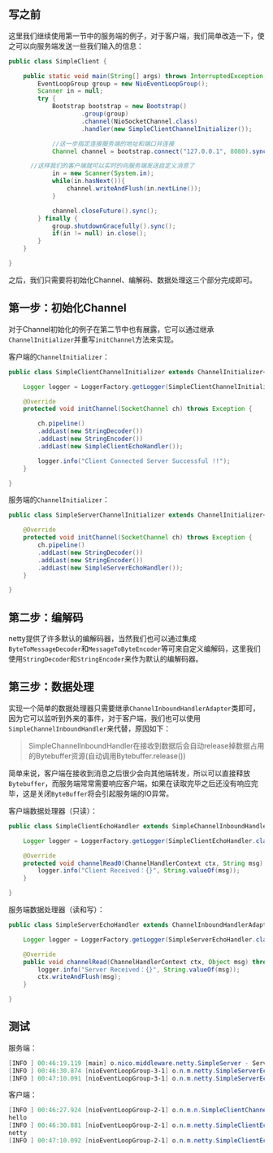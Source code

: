 ## 写之前
这里我们继续使用第一节中的服务端的例子，对于客户端，我们简单改造一下，使之可以向服务端发送一些我们输入的信息：
```java
public class SimpleClient {

	public static void main(String[] args) throws InterruptedException, IOException {
		EventLoopGroup group = new NioEventLoopGroup();
		Scanner in = null;
		try {
			Bootstrap bootstrap = new Bootstrap()
					.group(group)
					.channel(NioSocketChannel.class)
					.handler(new SimpleClientChannelInitializer());

			//这一步指定连接服务端的地址和端口并连接
			Channel channel = bootstrap.connect("127.0.0.1", 8080).sync().channel();

      //这样我们的客户端就可以实时的向服务端发送自定义消息了
			in = new Scanner(System.in);
			while(in.hasNext()){
				channel.writeAndFlush(in.nextLine());
			}

			channel.closeFuture().sync();
		} finally {
			group.shutdownGracefully().sync();
			if(in != null) in.close();
		}
	}

}
```
之后，我们只需要将初始化Channel、编解码、数据处理这三个部分完成即可。
## 第一步：初始化Channel
对于Channel初始化的例子在第二节中也有展露，它可以通过继承``ChannelInitializer``并重写``initChannel``方法来实现。

客户端的``ChannelInitializer``：
```java
public class SimpleClientChannelInitializer extends ChannelInitializer<SocketChannel>{

	Logger logger = LoggerFactory.getLogger(SimpleClientChannelInitializer.class);

	@Override
	protected void initChannel(SocketChannel ch) throws Exception {

		ch.pipeline()
		.addLast(new StringDecoder())
        .addLast(new StringEncoder())
        .addLast(new SimpleClientEchoHandler());

		logger.info("Client Connected Server Successful !!");
	}

}
```
服务端的``ChannelInitializer``：
```java
public class SimpleServerChannelInitializer extends ChannelInitializer<SocketChannel>{

	@Override
	protected void initChannel(SocketChannel ch) throws Exception {
		ch.pipeline()
		.addLast(new StringDecoder())
        .addLast(new StringEncoder())
        .addLast(new SimpleServerEchoHandler());
	}

}
```
## 第二步：编解码
netty提供了许多默认的编解码器，当然我们也可以通过集成``ByteToMessageDecoder``和``MessageToByteEncoder``等可来自定义编解码，这里我们使用``StringDecoder``和``StringEncoder``来作为默认的编解码器。
## 第三步：数据处理
实现一个简单的数据处理器只需要继承``ChannelInboundHandlerAdapter``类即可，因为它可以监听到外来的事件，对于客户端，我们也可以使用``SimpleChannelInboundHandler``来代替，原因如下：
> SimpleChannelInboundHandler在接收到数据后会自动release掉数据占用的Bytebuffer资源(自动调用Bytebuffer.release())

简单来说，客户端在接收到消息之后很少会向其他端转发，所以可以直接释放``Bytebuffer``，而服务端常常需要响应客户端，如果在读取完毕之后还没有响应完毕，这是关闭``ByteBuffer``将会引起服务端的IO异常。

客户端数据处理器（只读）：
```java
public class SimpleClientEchoHandler extends SimpleChannelInboundHandler<String>{

	Logger logger = LoggerFactory.getLogger(SimpleClientEchoHandler.class);

	@Override
	protected void channelRead0(ChannelHandlerContext ctx, String msg) throws Exception {
		logger.info("Client Received：{}", String.valueOf(msg));
	}

}
```

服务端数据处理器（读和写）：
```java
public class SimpleServerEchoHandler extends ChannelInboundHandlerAdapter{

	Logger logger = LoggerFactory.getLogger(SimpleServerEchoHandler.class);

	@Override
	public void channelRead(ChannelHandlerContext ctx, Object msg) throws Exception {
		logger.info("Server Received：{}", String.valueOf(msg));
		ctx.writeAndFlush(msg);
	}

}
```
## 测试
服务端：
```powershell
[INFO ] 00:46:19.119 [main] o.nico.middleware.netty.SimpleServer - Server Initialized On Port 8080 !!
[INFO ] 00:46:30.874 [nioEventLoopGroup-3-1] o.n.m.netty.SimpleServerEchoHandler - Server Received：hello
[INFO ] 00:47:10.091 [nioEventLoopGroup-3-1] o.n.m.netty.SimpleServerEchoHandler - Server Received：netty
```
客户端：
```powershell
[INFO ] 00:46:27.924 [nioEventLoopGroup-2-1] o.n.m.n.SimpleClientChannelInitializer - Client Connected Server Successful !!
hello
[INFO ] 00:46:30.881 [nioEventLoopGroup-2-1] o.n.m.netty.SimpleClientEchoHandler - Client Received：hello
netty
[INFO ] 00:47:10.092 [nioEventLoopGroup-2-1] o.n.m.netty.SimpleClientEchoHandler - Client Received：netty
```

